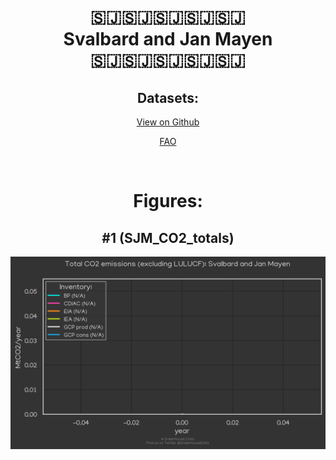 
<center>
<h1 align="center">
🇸🇯🇸🇯🇸🇯🇸🇯🇸🇯
<br>
Svalbard and Jan Mayen
<br>
🇸🇯🇸🇯🇸🇯🇸🇯🇸🇯
</h1>
<h2>Datasets:</h2>
<p><a href="https://github.com/dquintani/GreenhouseData/tree/master/country_data/SJM_Svalbard and Jan Mayen/data">View on Github</a>
<br></p><p><a href="data/SJM_FAO.csv">FAO</a></p><p><br></p>
<h1>Figures:</h1><h2>#1 (SJM_CO2_totals)</h2>
<p><img alt="" src="figures/SJM_CO2_totals.png" /></p>